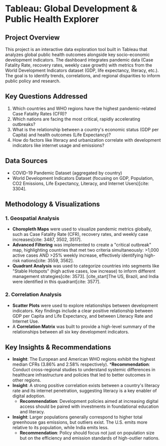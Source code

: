 # Tableau: Global Development & Public Health Explorer

## Project Overview

This project is an interactive data exploration tool built in Tableau that analyzes global public health outcomes alongside key socio-economic development indicators. The dashboard integrates pandemic data (Case Fatality Rate, recovery rates, weekly case growth) with metrics from the World Development Indicators dataset (GDP, life expectancy, literacy, etc.). The goal is to identify trends, correlations, and regional disparities to inform public policy and research.


## Key Questions Addressed

1.  Which countries and WHO regions have the highest pandemic-related Case Fatality Rates (CFR)?
2.  Which nations are facing the most critical, rapidly accelerating outbreaks?
3.  What is the relationship between a country's economic status (GDP per Capita) and health outcomes (Life Expectancy)?
4.  How do factors like literacy and urbanization correlate with development indicators like internet usage and emissions?

## Data Sources

* COVID-19 Pandemic Dataset (aggregated by country)
* World Development Indicators Dataset (focusing on GDP, Population, CO2 Emissions, Life Expectancy, Literacy, and Internet Users)[cite: 3304].

## Methodology & Visualizations

### 1. Geospatial Analysis

* **Choropleth Maps** were used to visualize pandemic metrics globally, such as Case Fatality Rate (CFR), recovery rates, and weekly case increases[cite: 3487, 3502, 3517].
* **Advanced Filtering** was implemented to create a "critical outbreak" map, highlighting countries that met two criteria simultaneously: >1,000 active cases AND >25% weekly increase, effectively identifying high-risk nations[cite: 3559, 3562].
* **Quadrant Analysis** was used to categorize countries into segments like "Stable Hotspots" (high active cases, low increase) to inform different management strategies[cite: 3573]. [cite_start]The US, Brazil, and India were identified in this quadrant[cite: 3577].

### 2. Correlation Analysis

* **Scatter Plots** were used to explore relationships between development indicators. Key findings include a clear positive relationship between GDP per Capita and Life Expectancy, and between Literacy Rate and Internet Use.
* A **Correlation Matrix** was built to provide a high-level summary of the relationships between all six key development indicators.

## Key Insights & Recommendations

* **Insight**: The European and American WHO regions exhibit the highest median CFRs (3.86% and 2.58% respectively).
    ***Recommendation**: Conduct cross-regional studies to understand systemic differences in healthcare infrastructure and policies that led to better outcomes in other regions.
* **Insight**: A strong positive correlation exists between a country's literacy rate and its internet penetration, suggesting literacy is a key enabler of digital adoption.
    * **Recommendation**: Development policies aimed at increasing digital access should be paired with investments in foundational education and literacy.
* **Insight**: Larger populations generally correspond to higher total greenhouse gas emissions, but outliers exist. The U.S. emits more relative to its population, while India emits less.
    * **Recommendation**: Policy should focus not just on population size but on the efficiency and emission standards of high-outlier nations.
